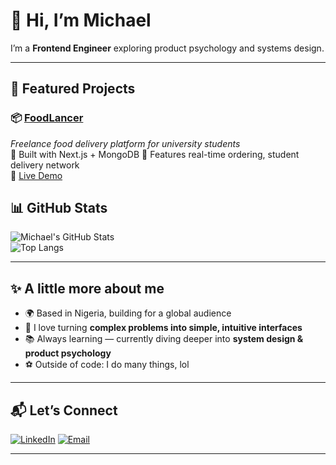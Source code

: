 # 👋 Hi, I’m Michael

I’m a **Frontend Engineer** exploring product psychology and systems design.

---

## 🌟 Featured Projects

### 📦 [FoodLancer](https://github.com/your-username/foodlancer)  
_Freelance food delivery platform for university students_  
🔹 Built with Next.js + MongoDB
🔹 Features real-time ordering, student delivery network  
🔹 [Live Demo](https://foodlancerapp.com)

## 📊 GitHub Stats
![Michael's GitHub Stats](https://github-readme-stats.vercel.app/api?username=your-username&show_icons=true&theme=tokyonight)  
![Top Langs](https://github-readme-stats.vercel.app/api/top-langs/?username=your-username&layout=compact&theme=tokyonight)

---

## ✨ A little more about me
- 🌍 Based in Nigeria, building for a global audience  
- 🎨 I love turning **complex problems into simple, intuitive interfaces**  
- 📚 Always learning — currently diving deeper into **system design & product psychology**  
- ⚽ Outside of code: I do many things, lol

---

## 📬 Let’s Connect
[![LinkedIn](https://img.shields.io/badge/LinkedIn-0A66C2?logo=linkedin&logoColor=white&style=for-the-badge)](https://www.linkedin.com/in/michaeldimimu)
[![Email](https://img.shields.io/badge/Email-D14836?logo=gmail&logoColor=white&style=for-the-badge)](mailto:michaeldimimu@gmail.com)  

---

